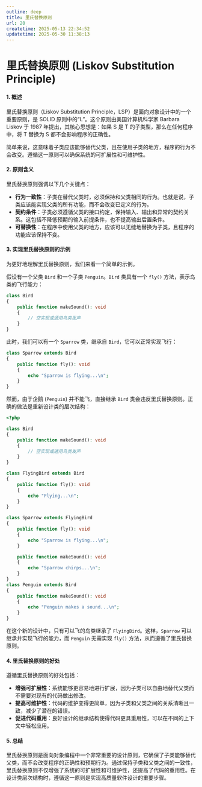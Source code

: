 ```yaml
---
outline: deep
title: 里氏替换原则
url: 20
createtime: 2025-05-13 22:34:52
updatetime: 2025-05-30 11:38:13
---
```


# 里氏替换原则 (Liskov Substitution Principle)

#### 1. 概述
里氏替换原则（Liskov Substitution Principle，LSP）是面向对象设计中的一个重要原则，是 SOLID 原则中的“L”。这个原则由美国计算机科学家 Barbara Liskov 于 1987 年提出，其核心思想是：如果 S 是 T 的子类型，那么在任何程序中，将 T 替换为 S 都不会影响程序的正确性。

简单来说，这意味着子类应该能够替代父类，且在使用子类的地方，程序的行为不会改变。遵循这一原则可以确保系统的可扩展性和可维护性。

#### 2. 原则含义
里氏替换原则强调以下几个关键点：

- **行为一致性**：子类在替代父类时，必须保持和父类相同的行为。也就是说，子类应该能实现父类的所有功能，而不会改变已定义的行为。
- **契约条件**：子类必须遵循父类的接口约定，保持输入、输出和异常的契约关系。这包括不降低预期的输入前提条件，也不提高输出后置条件。
- **可替换性**：在程序中使用父类的地方，应该可以无缝地替换为子类，且程序的功能应该保持不变。

#### 3. 实现里氏替换原则的示例
为更好地理解里氏替换原则，我们来看一个简单的示例。

假设有一个父类 `Bird` 和一个子类 `Penguin`。`Bird` 类具有一个 `fly()` 方法，表示鸟类的飞行能力：

```php
class Bird
{
    public function makeSound(): void
    {
        // 空实现或通用鸟类发声
    }
}
```

此时，我们可以有一个 `Sparrow` 类，继承自 `Bird`，它可以正常实现飞行：

```php
class Sparrow extends Bird
{
    public function fly(): void
    {
        echo "Sparrow is flying...\n";
    }
}
```

然而，由于企鹅 (`Penguin`) 并不能飞，直接继承 `Bird` 类会违反里氏替换原则。正确的做法是重新设计类的层次结构：

```php
<?php

class Bird
{
    public function makeSound(): void
    {
        // 空实现或通用鸟类发声
    }
}

class FlyingBird extends Bird
{
    public function fly(): void
    {
        echo "Flying...\n";
    }
}

class Sparrow extends FlyingBird
{
    public function fly(): void
    {
        echo "Sparrow is flying...\n";
    }

    public function makeSound(): void
    {
        echo "Sparrow chirps...\n";
    }
}
class Penguin extends Bird
{
    public function makeSound(): void
    {
        echo "Penguin makes a sound...\n";
    }
}
```

在这个新的设计中，只有可以飞的鸟类继承了 `FlyingBird`。这样，`Sparrow` 可以继承并实现飞行的能力，而 `Penguin` 无需实现 `fly()` 方法，从而遵循了里氏替换原则。

#### 4. 里氏替换原则的好处
遵循里氏替换原则的好处包括：

- **增强可扩展性**：系统能够更容易地进行扩展，因为子类可以自由地替代父类而不需要对现有的代码做出修改。
- **提高可维护性**：代码的维护变得更简单，因为子类和父类之间的关系清晰且一致，减少了潜在的错误。
- **促进代码重用**：良好设计的继承结构使得代码更具重用性，可以在不同的上下文中轻松应用。

#### 5. 总结
里氏替换原则是面向对象编程中一个非常重要的设计原则，它确保了子类能够替代父类，而不会改变程序的正确性和预期行为。通过保持子类和父类之间的一致性，里氏替换原则不仅增强了系统的可扩展性和可维护性，还提高了代码的重用性。在设计类层次结构时，遵循这一原则是实现高质量软件设计的重要步骤。
